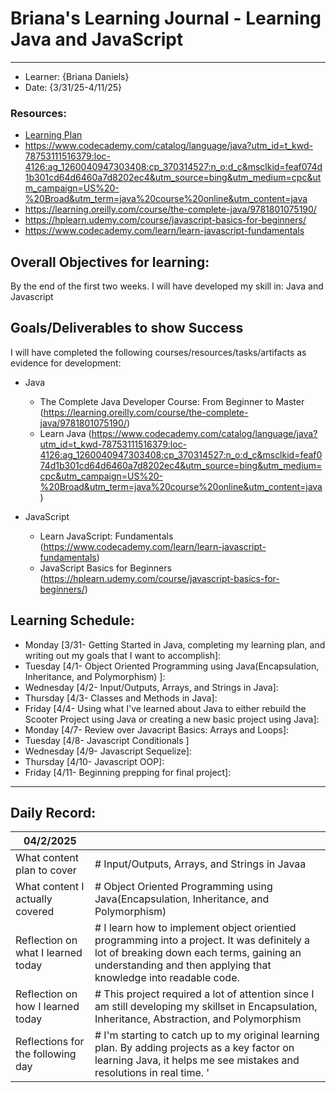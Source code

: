 # Briana's Learning Journal - Learning Java and JavaScript
---
   - Learner: {Briana Daniels}
   - Date: {3/31/25-4/11/25}

### Resources:
   - [Learning Plan](https://swe-learning-plans.netlify.app/)
   - https://www.codecademy.com/catalog/language/java?utm_id=t_kwd-78753111516379:loc-4126:ag_1260040947303408:cp_370314527:n_o:d_c&msclkid=feaf074d1b301cd64d6460a7d8202ec4&utm_source=bing&utm_medium=cpc&utm_campaign=US%20-%20Broad&utm_term=java%20course%20online&utm_content=java
   - https://learning.oreilly.com/course/the-complete-java/9781801075190/
   - https://hplearn.udemy.com/course/javascript-basics-for-beginners/
   - https://www.codecademy.com/learn/learn-javascript-fundamentals

## Overall Objectives for learning:
By the end of the first two weeks. I will have developed my skill in: Java and Javascript

[//]: # (The example\(s\) below should be specifics of the content that you plan on covering over the course of the 2 week learning period.  Additionally, they should be based directly on feedback from your manager.)

## Goals/Deliverables to show Success
I will have completed the following courses/resources/tasks/artifacts as evidence for development:

[//]: # (The example\(s\) below are EXHAUSTIVE, and should be attinable within the scope of the two weeks. You can have stretch goals if you like, but be reasonable with yourself in terms of what is a fair workload)
   - Java
      - The Complete Java Developer Course: From Beginner to Master (https://learning.oreilly.com/course/the-complete-java/9781801075190/)
      - Learn Java (https://www.codecademy.com/catalog/language/java?utm_id=t_kwd-78753111516379:loc-4126:ag_1260040947303408:cp_370314527:n_o:d_c&msclkid=feaf074d1b301cd64d6460a7d8202ec4&utm_source=bing&utm_medium=cpc&utm_campaign=US%20-%20Broad&utm_term=java%20course%20online&utm_content=java)

   - JavaScript 
      - Learn JavaScript: Fundamentals (https://www.codecademy.com/learn/learn-javascript-fundamentals)
      - JavaScript Basics for Beginners (https://hplearn.udemy.com/course/javascript-basics-for-beginners/)
   
## Learning Schedule:

[//]: # (Complete this outline to show what you plan on covering each day - remember however, that this will likely change depending on your pprogress.  That is fine - just update it when you need to!)

- Monday [3/31- Getting Started in Java, completing my learning plan, and writing out my goals that I want to accomplish]:
- Tuesday [4/1- Object Oriented Programming using Java(Encapsulation, Inheritance, and Polymorphism) ]:
- Wednesday [4/2- Input/Outputs, Arrays, and Strings in Java]:
- Thursday [4/3- Classes and Methods in Java]:
- Friday [4/4- Using what I've learned about Java to either rebuild the Scooter Project using Java or creating a new basic project using Java]:
- Monday [4/7- Review over Javacript Basics: Arrays and Loops]:
- Tuesday [4/8- Javascript Conditionals ]
- Wednesday [4/9- Javascript Sequelize]:
- Thursday [4/10- Javascript OOP]:
- Friday [4/11- Beginning prepping for final project]:
  
--- 
## Daily Record:
[//]: # (You’ll make one of these each day - just copy, paste, and edit the entry, keeping the most recent post at the top of this page. 
This reflection is what you’ll use to share out each day at standup.  
Remember however, that it is a guide only, and should be used accordingly.)     

[//]: # (***Lastly, please remember that this daily record is for you.  
While your coaches will use it as a soft point of accountability, 
you should use it only as much as it supports your reflections in learning.
Sentences, bullet points, paragraphs, copy and pastes are welcome!***)

| 04/2/2025  |         | 
|---|---|
| What content plan to cover  |  # Input/Outputs, Arrays, and Strings in Javaa |   
| What content I actually covered | # Object Oriented Programming using Java(Encapsulation, Inheritance, and Polymorphism) |  
| Reflection on what I learned today |  # I learn how to implement object orientied programming into a project. It was definitely a lot of breaking down each terms, gaining an understanding and then applying that knowledge into readable code.  |   
| Reflection on how I learned today | # This project required a lot of attention since I am still developing my skillset in Encapsulation, Inheritance, Abstraction, and Polymorphism|
| Reflections for the following day| # I'm starting to catch up to my original learning plan. By adding projects as a key factor on learning Java, it helps me see mistakes and resolutions in real time.  '|
